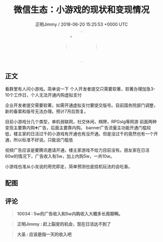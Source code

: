 <h1 align="center">微信生态：小游戏的现状和变现情况</h1>
<p align="center">
    <a>正明Jimmy / 2018-06-20 15:25:53 &#43;0000 UTC</a>
</p>

<div align="center">
    <img src="https://images.zsxq.com/Ft7Ve1YL3yfmN8Ht1LyFPYhtXQJR?e=1590940799&amp;token=kIxbL07-8jAj8w1n4s9zv64FuZZNEATmlU_Vm6zD:JSRiGAwgUOGVWeN58ycQXbTkLfU=" width="100" height="100" style="border:1px solid;border-radius:50%; color:#ffffff"/>
</div>

## 正文

<div>
看群里有人问小游戏。简单说一下
个人开发者提交只需要软著，软著办理加急3-10个工作日，个人无法开通内购虚拟支付

企业开发者提交需要软著，如需开通虚拟支付要提交版号。目前国务院部门调整，新的备案和版号无法办理。预计7月后恢复。

目前小游戏分几个类型，单机弱联网，社交休闲，棋牌，RPGslg等网游
前面两种变现主要靠内购➕广告，后面主要靠内购。
 banner广告流量主功能开通门槛较低，楼主家的日活过千的小游戏有开通也有没开通。但是没过千的竟然也有一个开通，所以标准不好说。只能说门槛低

视频广告应该是要腾讯邀请开通，楼主家游戏不给力目前没有。朋友家在日活60w的情况下，广告收入有5w，加上内购5w，一共10w。


小游戏也准从小龙说的用完即走，简单预测也是挂机玩法的会吃香。
</div>

## 配图
<div class="image" align="center">

</div>

## 评论

<div align="left">
<div>

<blockquote >
<span> <strong>10034 : 5w的广告收入和5w内购收入大概多长周期啊。 </strong></span>
</blockquote>

<blockquote >
<span> <strong>正明Jimmy : 赶上裂变的机会，现在日活达不到了 </strong></span>
</blockquote>

<blockquote >
<span> <strong>大圣 : 应该是指一天的收入吧 </strong></span>
</blockquote>

</div>
</div>